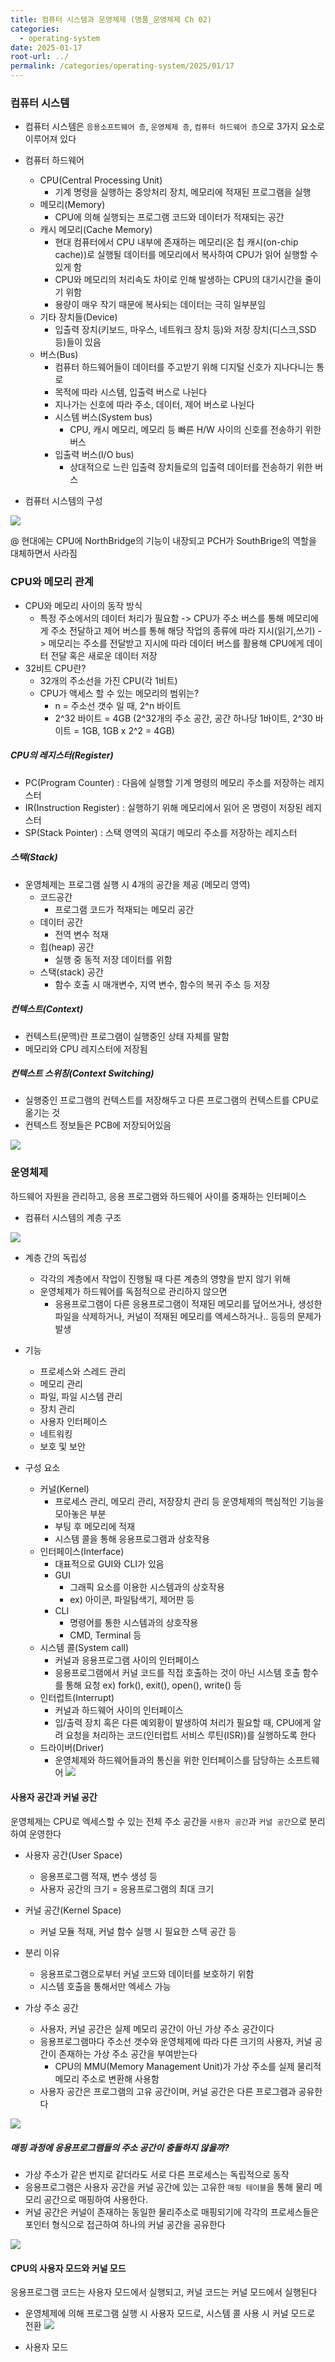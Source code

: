 ```yaml
---
title: 컴퓨터 시스템과 운영체제 (명품_운영체제 Ch 02)
categories:
  - operating-system
date: 2025-01-17
root-url: ../
permalink: /categories/operating-system/2025/01/17
---
```

### 컴퓨터 시스템
- 컴퓨터 시스템은 `응용소프트웨어 층`, `운영체제 층`, `컴퓨터 하드웨어 층`으로 3가지 요소로 이루어져 있다

- 컴퓨터 하드웨어
	- CPU(Central Processing Unit)
		- 기계 명령을 실행하는 중앙처리 장치, 메모리에 적재된 프로그램을 실행
	- 메모리(Memory) 
		- CPU에 의해 실행되는 프로그램 코드와 데이터가 적재되는 공간
	- 캐시 메모리(Cache Memory) 
		- 현대 컴퓨터에서 CPU 내부에 존재하는 메모리(온 칩 캐시(on-chip cache))로 실행될 데이터를 메모리에서 복사하여 CPU가 읽어 실행할 수 있게 함
		- CPU와 메모리의 처리속도 차이로 인해 발생하는 CPU의 대기시간을 줄이기 위함
		- 용량이 매우 작기 때문에 복사되는 데이터는 극히 일부분임
	- 기타 장치들(Device)
		- 입출력 장치(키보드, 마우스, 네트워크 장치 등)와 저장 장치(디스크,SSD 등)들이 있음
	- 버스(Bus)
		- 컴퓨터 하드웨어들이 데이터를 주고받기 위해 디지털 신호가 지나다니는 통로
		- 목적에 따라 시스템, 입출력 버스로 나뉜다
		- 지나가는 신호에 따라 주소, 데이터, 제어 버스로 나뉜다
		- 시스템 버스(System bus) 
			- CPU, 캐시 메모리, 메모리 등 빠른 H/W 사이의 신호를 전송하기 위한 버스
		- 입출력 버스(I/O bus)
			- 상대적으로 느린 입출력 장치들로의 입출력 데이터를 전송하기 위한 버스

- 컴퓨터 시스템의 구성

![](/assets/images/posts_img/screen_capture%202025-01-14%2017.29.45.png)

@ 현대에는 CPU에 NorthBridge의 기능이 내장되고 PCH가 SouthBrige의 역할을 대체하면서 사라짐


### CPU와 메모리 관계
- CPU와 메모리 사이의 동작 방식
	- 특정 주소에서의 데이터 처리가 필요함 
	  -> CPU가 주소 버스를 통해 메모리에게 주소 전달하고 제어 버스를 통해 해당 작업의 종류에 따라 지시(읽기,쓰기) 
	  -> 메모리는 주소를 전달받고 지시에 따라 데이터 버스를 활용해 CPU에게 데이터 전달 혹은 새로운 데이터 저장
- 32비트 CPU란?
	- 32개의 주소선을 가진 CPU(각 1비트)
	- CPU가 액세스 할 수 있는 메모리의 범위는?
		- n = 주소선 갯수 일 때, 2^n 바이트
		- 2^32 바이트 = 4GB (2^32개의 주소 공간, 공간 하나당 1바이트, 2^30 바이트 = 1GB, 1GB x 2^2 = 4GB) 

##### CPU의 레지스터(Register)
- PC(Program Counter) : 다음에 실행할 기계 명령의 메모리 주소를 저장하는 레지스터
- IR(Instruction Register) : 실행하기 위해 메모리에서 읽어 온 명령이 저장된 레지스터
- SP(Stack Pointer) : 스택 영역의 꼭대기 메모리 주소를 저장하는 레지스터

##### 스택(Stack)
- 운영체제는 프로그램 실행 시 4개의 공간을 제공 (메모리 영역)
	- 코드공간
		- 프로그램 코드가 적재되는 메모리 공간
	- 데이터 공간
		- 전역 변수 적재
	- 힙(heap) 공간
		- 실행 중 동적 저장 데이터를 위함
	- 스택(stack) 공간
		- 함수 호출 시 매개변수, 지역 변수, 함수의 복귀 주소 등 저장

##### 컨텍스트(Context)
- 컨텍스트(문맥)란 프로그램이 실행중인 상태 자체를 말함
- 메모리와 CPU 레지스터에 저장됨

##### 컨텍스트 스위칭(Context Switching)
- 실행중인 프로그램의 컨텍스트를 저장해두고 다른 프로그램의 컨텍스트를 CPU로 옮기는 것
- 컨텍스트 정보들은 PCB에 저장되어있음

![](/assets/images/posts_img/screen_capture%202025-01-15%2022.32.25.png)


### 운영체제
하드웨어 자원을 관리하고, 응용 프로그램와 하드웨어 사이를 중재하는 인터페이스
- 컴퓨터 시스템의 계층 구조

![](/assets/images/posts_img/screen_capture%202025-01-15%2023.29.48.png)
- 계층 간의 독립성
	- 각각의 계층에서 작업이 진행될 때 다른 계층의 영향을 받지 않기 위해
	- 운영체제가 하드웨어를 독점적으로 관리하지 않으면
		- 응용프로그램이 다른 응용프로그램이 적재된 메모리를 덮어쓰거나, 생성한 파일을 삭제하거나, 커널이 적재된 메모리를 엑세스하거나.. 등등의 문제가 발생

- 기능
	- 프로세스와 스레드 관리
	- 메모리 관리
	- 파일, 파일 시스템 관리
	- 장치 관리
	- 사용자 인터페이스
	- 네트워킹
	- 보호 및 보안

- 구성 요소
	- 커널(Kernel)
		- 프로세스 관리, 메모리 관리, 저장장치 관리 등 운영체제의 핵심적인 기능을 모아놓은 부분
		- 부팅 후 메모리에 적재
		- 시스템 콜을 통해 응용프로그램과 상호작용
	- 인터페이스(Interface)
		- 대표적으로 GUI와 CLI가 있음
		- GUI
			- 그래픽 요소를 이용한 시스템과의 상호작용
			- ex) 아이콘, 파일탐색기, 제어판 등
		- CLI
			- 명령어를 통한 시스템과의 상호작용
			- CMD, Terminal 등
	- 시스템 콜(System call)
		- 커널과 응용프로그램 사이의 인터페이스
		- 응용프로그램에서 커널 코드를 직접 호출하는 것이 아닌 시스템 호출 함수를 통해 요청 ex) fork(), exit(), open(), write() 등
	- 인터럽트(Interrupt)
		- 커널과 하드웨어 사이의 인터페이스
		- 입/출력 장치 혹은 다른 예외황이 발생하여 처리가 필요할 때, CPU에게 알려 요청을 처리하는 코드(인터럽트 서비스 루틴(ISR))를 실행하도록 한다
	 - 드라이버(Driver)
		- 운영체제와 하드웨어들과의 통신을 위한 인터페이스를 담당하는 소프트웨어
![](/assets/images/posts_img/Pasted%20image%2020250116214947.png)


#### 사용자 공간과 커널 공간
운영체제는 CPU로 엑세스할 수 있는 전체 주소 공간을 `사용자 공간`과 `커널 공간`으로 분리하여 운영한다
- 사용자 공간(User Space)
	- 응용프로그램 적재, 변수 생성 등
	- 사용자 공간의 크기 = 응용프로그램의 최대 크기
- 커널 공간(Kernel Space)
	- 커널 모듈 적재, 커널 함수 실행 시 필요한 스택 공간 등

- 분리 이유
	- 응용프로그램으로부터 커널 코드와 데이터를 보호하기 위함
	- 시스템 호출을 통해서만 엑세스 가능

- 가상 주소 공간
	- 사용자, 커널 공간은 실제 메모리 공간이 아닌 가상 주소 공간이다
	- 응용프로그램마다 주소선 갯수와 운영체제에 따라 다른 크기의 사용자, 커널 공간이 존재하는 가상 주소 공간을 부여받는다
		- CPU의 MMU(Memory Management Unit)가 가상 주소를 실제 물리적 메모리 주소로 변환해 사용함
	- 사용자 공간은 프로그램의 고유 공간이며, 커널 공간은 다른 프로그램과 공유한다

![](/assets/images/posts_img/screen_capture%202025-01-17%2018.51.32.png)

##### 매핑 과정에 응용프로그램들의 주소 공간이 충돌하지 않을까?
- 가상 주소가 같은 번지로 같더라도 서로 다른 프로세스는 독립적으로 동작
- 응용프로그램은 사용자 공간을 커널 공간에 있는 고유한 `매핑 테이블`을 통해 물리 메모리 공간으로 매핑하여 사용한다.
- 커널 공간은 커널이 존재하는 동일한 물리주소로 매핑되기에 각각의 프로세스들은 포인터 형식으로 접근하여 하나의 커널 공간을 공유한다

![](/assets/images/posts_img/screen_capture%202025-01-17%2019.44.28.png)


#### CPU의 사용자 모드와 커널 모드
응용프로그램 코드는 사용자 모드에서 실행되고, 커널 코드는 커널 모드에서 실행된다
- 운영체제에 의해 프로그램 실행 시 사용자 모드로, 시스템 콜 사용 시 커널 모드로 전환
![](/assets/images/posts_img/screen_capture%202025-01-17%2020.49.06.png)

- 사용자 모드
